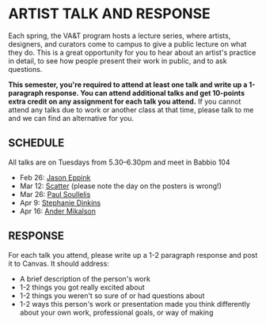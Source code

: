 # ARTIST TALK AND RESPONSE

Each spring, the VA&T program hosts a lecture series, where artists, designers, and curators come to campus to give a public lecture on what they do. This is a great opportunity for you to hear about an artist's practice in detail, to see how people present their work in public, and to ask questions.

**This semester, you're required to attend at least one talk and write up a 1-paragraph response. You can attend additional talks and get 10-points extra credit on any assignment for each talk you attend.** If you cannot attend any talks due to work or another class at that time, please talk to me and we can find an alternative for you.

## SCHEDULE  
All talks are on Tuesdays from 5.30–6.30pm and meet in Babbio 104  

* Feb 26: [Jason Eppink](https://jasoneppink.com/)  
* Mar 12: [Scatter](http://scatter.nyc/) (please note the day on the posters is wrong!)  
* Mar 26: [Paul Soullelis](https://soulellis.com/)  
* Apr 9: [Stephanie Dinkins](http://www.stephaniedinkins.com/)  
* Apr 16: [Ander Mikalson](http://andermikalson.com/)  

## RESPONSE  
For each talk you attend, please write up a 1-2 paragraph response and post it to Canvas. It should address:  

* A brief description of the person's work  
* 1-2 things you got really excited about  
* 1-2 things you weren't so sure of or had questions about  
* 1-2 ways this person's work or presentation made you think differently about your own work, professional goals, or way of making

